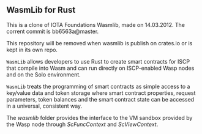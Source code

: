 ## WasmLib for Rust

This is a clone of IOTA Foundations Wasmlib, made on 14.03.2012. The corrent commit is bb6563a@master. 

This repository will be removed when wasmlib is publish on crates.io or is kept in its own repo.

`WasmLib` allows developers to use Rust to create smart contracts for ISCP that
compile into Wasm and can run directly on ISCP-enabled Wasp nodes and on the
Solo environment.

`WasmLib` treats the programming of smart contracts as simple access to a
key/value data and token storage where smart contract properties, request
parameters, token balances and the smart contract state can be accessed in a
universal, consistent way.

The _wasmlib_ folder provides the interface to the VM sandbox provided by the
Wasp node through _ScFuncContext_ and _ScViewContext_.
